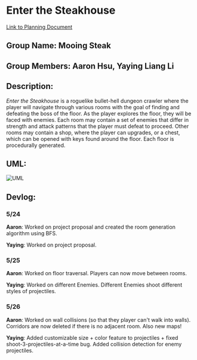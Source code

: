 # Enter the Steakhouse

[Link to Planning Document](https://docs.google.com/document/d/11vZPQI7p4fu9-Jm3V2AgnCRwOxf1TOo5luuOlPP4I3o/edit?usp=sharing)

## Group Name: Mooing Steak

## Group Members: Aaron Hsu, Yaying Liang Li

## Description:
*Enter the Steakhouse* is a roguelike bullet-hell dungeon crawler where the player will navigate through various rooms with the goal of finding and defeating the boss of the floor. As the player explores the floor, they will be faced with enemies. Each room may contain a set of enemies that differ in strength and attack patterns that the player must defeat to proceed. Other rooms may contain a shop, where the player can upgrades, or a chest, which can be opened with keys found around the floor. Each floor is procedurally generated.


## UML:
![UML](https://github.com/chicknmilk/APCSFinalProject/blob/main/uml.jpeg)


## Devlog:
### 5/24
**Aaron**: Worked on project proposal and created the room generation algorithm using BFS.

**Yaying**: Worked on project proposal.

### 5/25
**Aaron**: Worked on floor traversal. Players can now move between rooms.

**Yaying**: Worked on different Enemies. Different Enemies shoot different styles of projectiles.

### 5/26
**Aaron**: Worked on wall collisions (so that they player can't walk into walls). Corridors are now deleted if there is no adjacent room. Also new maps!

**Yaying**: Added customizable size + color feature to projectiles + fixed shoot-3-projectiles-at-a-time bug. Added collision detection for enemy projectiles.
